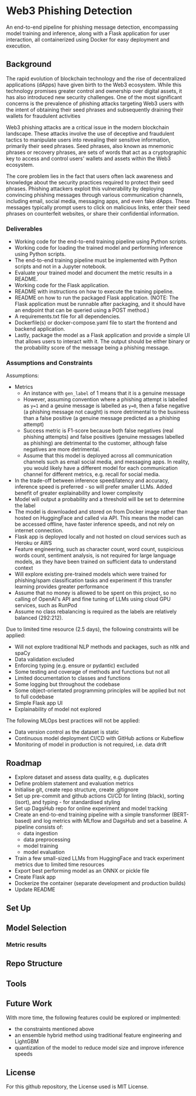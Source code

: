 # Web3 Phishing Detection

An end-to-end pipeline for phishing message detection, encompassing model training and inference, along with a Flask application for user interaction, all containerized using Docker for easy deployment and execution.

## Background

The rapid evolution of blockchain technology and the rise of decentralized applications
(dApps) have given birth to the Web3 ecosystem. While this technology promises greater
control and ownership over digital assets, it has also introduced new security challenges.
One of the most significant concerns is the prevalence of phishing attacks targeting Web3
users with the intent of obtaining their seed phrases and subsequently draining their wallets
for fraudulent activities

Web3 phishing attacks are a critical issue in the modern blockchain landscape. These
attacks involve the use of deceptive and fraudulent tactics to manipulate users into revealing
their sensitive information, primarily their seed phrases. Seed phrases, also known as
mnemonic phrases or recovery phrases, are sets of words that act as a cryptographic key to
access and control users' wallets and assets within the Web3 ecosystem.

The core problem lies in the fact that users often lack awareness and knowledge about the
security practices required to protect their seed phrases. Phishing attackers exploit this
vulnerability by deploying convincing phishing messages through various communication
channels, including email, social media, messaging apps, and even fake dApps. These
messages typically prompt users to click on malicious links, enter their seed phrases on
counterfeit websites, or share their confidential information.

### Deliverables

* Working code for the end-to-end training pipeline using Python scripts.
* Working code for loading the trained model and performing inference using Python scripts.
* The end-to-end training pipeline must be implemented with Python scripts and not in a Jupyter notebook.
* Evaluate your trained model and document the metric results in a README.
* Working code for the Flask application.
* README with instructions on how to execute the training pipeline.
* README on how to run the packaged Flask application. (NOTE: The Flask application must be runnable
after packaging, and it should have an endpoint that can be queried using a POST method.)
* A requirements.txt file for all dependencies.
* Dockerfile(s) or docker-compose.yaml file to start the frontend and backend application.
* Lastly, package the model as a Flask application and provide a simple UI that allows users
to interact with it. The output should be either binary or the probability score of the message
being a phishing message.

### Assumptions and Constraints

Assumptions:

* Metrics
  * An instance with `gen_label` of 1 means that it is a genuine message
  * However, assuming convention where a phishing attempt is labelled as `y=1` and a geuine message is labelled as `y=0`, then a false negative (a phishing message not caught) is more detrimental to the business than a false
positive (a genuine message predicted as a phishing attempt)
  * Success metric is F1-score because both false negatives (real phishing attempts) and false positives (genuine
  messages labelled as phishing) are detrimental to the customer, although false negatives are more detrimental.
  * Assume that this model is deployed across all communication channels such as email social media, and messaging apps.
  In reality, you would likely have a different model for each communication channel for different metrics, e.g. recall
  for social media.
* In the trade-off between inference speed/latency and accuracy, inference speed is preferred - so
will prefer smaller LLMs. Added benefit of greater explainability and lower complexity
* Model will output a probability and a threshold will be set to determine the label
* The model is downloaded and stored on from Docker image rather than hosted on HuggingFace and called via API. This
means the model can be accessed offline, have faster inference speeds, and not rely on internet connection.
* Flask app is deployed locally and not hosted on cloud services such as Heroku or AWS
* Feature engineering, such as character count, word count, suspicious words count, sentiment analysis, is not required
for large language models, as they have been trained on sufficient data to understand context
* Will explore existing pre-trained models which were trained for phishing/spam classification tasks and experiment if
this transfer learning provides greater performance
* Assume that no money is allowed to be spent on this project, so no calling of OpenAI's API and fine tuning of LLMs
using cloud GPU services, such as RunPod
* Assume no class rebalancing is required as the labels are relatively balanced (292:212).

Due to limited time resource (2.5 days), the following constraints will be applied:

* Will not explore traditional NLP methods and packages, such as nltk and spaCy
* Data validation excluded
* Enforcing typing (e.g. ensure or pydantic) excluded
* Some testing and coverage of methods and functions but not all
* Limited documentation to classes and functions
* Some logging but throughout the codebase
* Some object-orientated programming principles will be applied but not to full codebase
* Simple Flask app UI
* Explainability of model not explored

The following MLOps best practices will not be applied:

* Data version control as the dataset is static
* Continuous model deployment CI/CD with GitHub actions or Kubeflow
* Monitoring of model in production is not required, i.e. data drift

## Roadmap

* Explore dataset and assess data quality, e.g. duplicates
* Define problem statement and evaluation metrics
* Initialise git, create repo structure, create .gitignore
* Set up pre-commit and github actions CI/CD for linting (black), sorting (isort), and typing - for standardised styling
* Set up DagsHub repo for online experiment and model tracking
* Create an end-to-end training pipeline with a simple transformer (BERT-based) and log metrics with MLflow and DagsHub and
set a baseline. A pipeline consists of:
  * data ingestion
  * data preprocessing
  * model training
  * model evaluation
* Train a few small-sized LLMs from HuggingFace and track experiment metrics due to limited time resources
* Export best performing model as an ONNX or pickle file
* Create Flask app
* Dockerize the container (separate development and production builds)
* Update README

## Set Up

## Model Selection

### Metric results

## Repo Structure

## Tools

## Future Work

With more time, the following features could be explored or implmented:

* the constraints mentioned above
* an ensemble hybrid method using traditional feature engineering and LightGBM
* quantization of the model to reduce model size and improve inference speeds

## License

For this github repository, the License used is MIT License.
